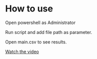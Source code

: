 # How to use
Open powershell as Administrator  

Run script and add file path as parameter.  

Open main.csv to see results.

[Watch the video](https://imgur.com/gallery/f7RZvpU)


